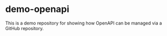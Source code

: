# demo-openapi
This is a demo repository for showing how OpenAPI can be managed via a GitHub repository.
